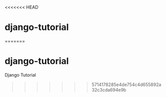 <<<<<<< HEAD
# django-tutorial
=======
# django-tutorial
Django Tutorial
>>>>>>> 5714178285e4de754c4d655892a32c3cda694e9b
